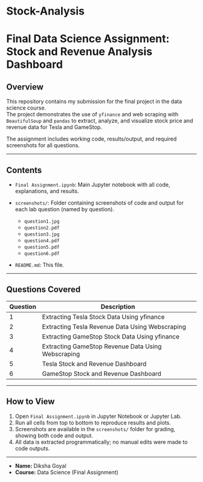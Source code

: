 # Stock-Analysis
# Final Data Science Assignment: Stock and Revenue Analysis Dashboard

## Overview

This repository contains my submission for the final project in the data science course.  
The project demonstrates the use of `yfinance` and web scraping with `BeautifulSoup` and `pandas` to extract, analyze, and visualize stock price and revenue data for Tesla and GameStop.

The assignment includes working code, results/output, and required screenshots for all questions.

---

## Contents

- `Final Assignment.ipynb`: Main Jupyter notebook with all code, explanations, and results.
- `screenshots/`: Folder containing screenshots of code and output for each lab question (named by question).
    - `question1.jpg`
    - `question2.pdf`
    - `question3.jpg`
    - `question4.pdf`
    - `question5.pdf`
    - `question6.pdf`
    
- `README.md`: This file.

---

## Questions Covered

| Question | Description                                        
|----------|----------------------------------------------------
| 1        | Extracting Tesla Stock Data Using yfinance         
| 2        | Extracting Tesla Revenue Data Using Webscraping    
| 3        | Extracting GameStop Stock Data Using yfinance      
| 4        | Extracting GameStop Revenue Data Using Webscraping 
| 5        | Tesla Stock and Revenue Dashboard                  
| 6        | GameStop Stock and Revenue Dashboard               
                

---

## How to View

1. Open `Final Assignment.ipynb` in Jupyter Notebook or Jupyter Lab.
2. Run all cells from top to bottom to reproduce results and plots.
3. Screenshots are available in the `screenshots/` folder for grading, showing both code and output.
4. All data is extracted programmatically; no manual edits were made to code outputs.

---
- **Name:** Diksha Goyal
- **Course:** Data Science (Final Assignment)
